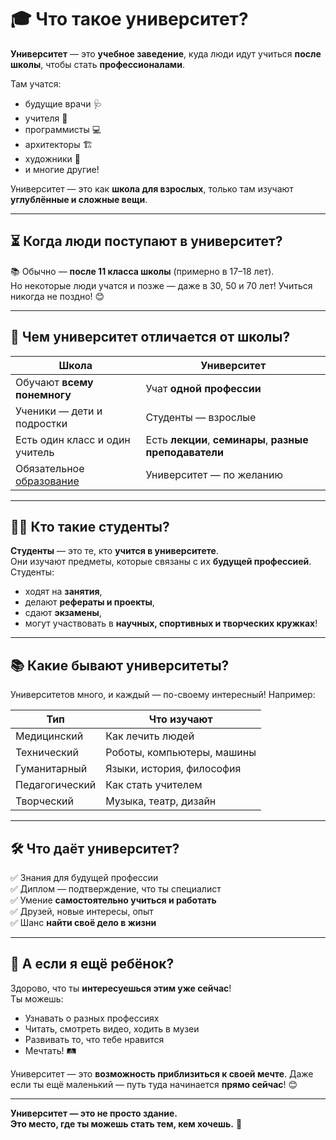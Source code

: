 # 🎓 Что такое университет?

**Университет** — это **учебное заведение**, куда люди идут учиться **после школы**, чтобы стать **профессионалами**.  

Там учатся:
- будущие врачи 🩺  
- учителя 🍎  
- программисты 💻  
- архитекторы 🏗  
- художники 🎨  
- и многие другие!

Университет — это как **школа для взрослых**, только там изучают **углублённые и сложные вещи**.

---

## ⏳ Когда люди поступают в университет?

📚 Обычно — **после 11 класса школы** (примерно в 17–18 лет).  
Но некоторые люди учатся и позже — даже в 30, 50 и 70 лет! Учиться никогда не поздно! 😊

---

## 🏫 Чем университет отличается от школы?

| Школа | Университет |
|-------|-------------|
| Обучают **всему понемногу** | Учат **одной профессии** |
| Ученики — дети и подростки | Студенты — взрослые |
| Есть один класс и один учитель | Есть **лекции**, **семинары**, **разные преподаватели** |
| Обязательное [образование](education.md) | Университет — по желанию |

---

## 👩‍🎓 Кто такие студенты?

**Студенты** — это те, кто **учится в университете**.  
Они изучают предметы, которые связаны с их **будущей профессией**.  
Студенты:
- ходят на **занятия**,  
- делают **рефераты и проекты**,  
- сдают **экзамены**,  
- могут участвовать в **научных, спортивных и творческих кружках**!

---

## 📚 Какие бывают университеты?

Университетов много, и каждый — по-своему интересный! Например:

| Тип | Что изучают |
|-----|-------------|
| Медицинский | Как лечить людей |
| Технический | Роботы, компьютеры, машины |
| Гуманитарный | Языки, история, философия |
| Педагогический | Как стать учителем |
| Творческий | Музыка, театр, дизайн |

---

## 🛠 Что даёт университет?

✅ Знания для будущей профессии  
✅ Диплом — подтверждение, что ты специалист  
✅ Умение **самостоятельно учиться и работать**  
✅ Друзей, новые интересы, опыт  
✅ Шанс **найти своё дело в жизни**

---

## 🌟 А если я ещё ребёнок?

Здорово, что ты **интересуешься этим уже сейчас**!  
Ты можешь:
- Узнавать о разных профессиях  
- Читать, смотреть видео, ходить в музеи  
- Развивать то, что тебе нравится  
- Мечтать! 🛤

Университет — это **возможность приблизиться к своей мечте**. Даже если ты ещё маленький — путь туда начинается **прямо сейчас**! 😊

---

**Университет — это не просто здание.  
Это место, где ты можешь стать тем, кем хочешь.** 🚀
